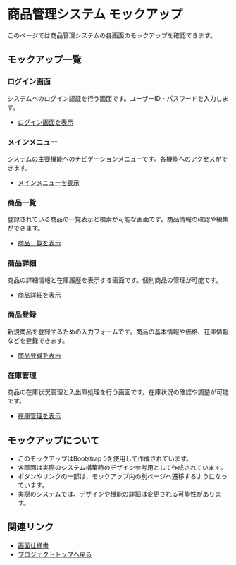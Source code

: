 # 商品管理システム モックアップ

このページでは商品管理システムの各画面のモックアップを確認できます。

## モックアップ一覧

### ログイン画面
システムへのログイン認証を行う画面です。ユーザーID・パスワードを入力します。
- [ログイン画面を表示](login.md)

### メインメニュー
システムの主要機能へのナビゲーションメニューです。各機能へのアクセスができます。
- [メインメニューを表示](main_menu.md)

### 商品一覧
登録されている商品の一覧表示と検索が可能な画面です。商品情報の確認や編集ができます。
- [商品一覧を表示](product_list.md)

### 商品詳細
商品の詳細情報と在庫履歴を表示する画面です。個別商品の管理が可能です。
- [商品詳細を表示](product_detail.md)

### 商品登録
新規商品を登録するための入力フォームです。商品の基本情報や価格、在庫情報などを登録できます。
- [商品登録を表示](product_create.md)

### 在庫管理
商品の在庫状況管理と入出庫処理を行う画面です。在庫状況の確認や調整が可能です。
- [在庫管理を表示](inventory.md)

## モックアップについて

- このモックアップはBootstrap 5を使用して作成されています。
- 各画面は実際のシステム構築時のデザイン参考用として作成されています。
- ボタンやリンクの一部は、モックアップ内の別ページへ遷移するようになっています。
- 実際のシステムでは、デザインや機能の詳細は変更される可能性があります。

## 関連リンク

- [画面仕様書](../views/README.md)
- [プロジェクトトップへ戻る](../README.md)